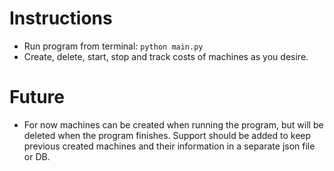# Instructions
- Run program from terminal: ```python main.py```
- Create, delete, start, stop and track costs of machines as you desire.

# Future
- For now machines can be created when running the program, but will be deleted when the program finishes. Support should be added to keep previous created machines and their information in a separate json file or DB.
